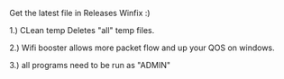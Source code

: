 Get the latest file in Releases Winfix :)

1.) CLean temp Deletes "all" temp files.

2.) Wifi booster allows  more packet flow and up your QOS on windows.

3.) all programs need to be run as "ADMIN"
